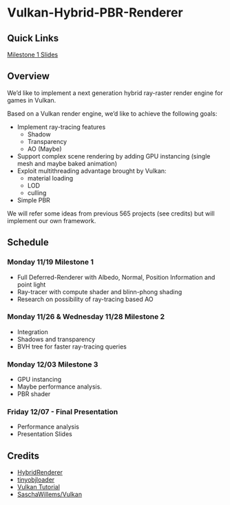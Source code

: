 # Vulkan-Hybrid-PBR-Renderer

## Quick Links

[Milestone 1 Slides](https://docs.google.com/presentation/d/1LJ-EBeLDXqcZ0LzwrWjJPPy0J8T_foHZaoHBapNmU7w/edit?usp=sharing)

## Overview
We’d like to implement a next generation hybrid ray-raster render engine for games in Vulkan.

Based on a Vulkan render engine, we’d like to achieve the following goals:

- Implement ray-tracing features
    - Shadow
    - Transparency
    - AO (Maybe)
- Support complex scene rendering by adding GPU instancing (single mesh and maybe baked animation)
- Exploit multithreading advantage brought by Vulkan: 
    - material loading
    - LOD
    - culling
- Simple PBR

We will refer some ideas from previous 565 projects (see credits) but will implement our own framework.

## Schedule

### Monday 11/19 Milestone 1

- Full Deferred-Renderer with Albedo, Normal, Position Information and point light
- Ray-tracer with compute shader and blinn-phong shading
- Research on possibility of ray-tracing based AO

### Monday 11/26 & Wednesday 11/28  Milestone 2

- Integration
- Shadows and transparency
- BVH tree for faster ray-tracing queries

### Monday 12/03 Milestone 3
- GPU instancing
- Maybe performance analysis.
- PBR shader

### Friday 12/07 - Final Presentation

- Performance analysis
- Presentation Slides

## Credits

- [HybridRenderer](https://github.com/davidgrosman/FinalProject-HybridRenderer)
- [tinyobjloader](https://github.com/syoyo/tinyobjloader)
- [Vulkan Tutorial](https://vulkan-tutorial.com/)
- [SaschaWillems/Vulkan](https://github.com/SaschaWillems/Vulkan)
